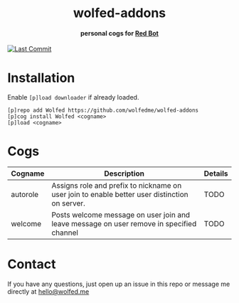 <h1 align="center">
    wolfed-addons
</h1>
<h4 align="center">
    personal cogs for <a href="https://github.com/Cog-Creators/Red-DiscordBot">Red Bot</a>
</h4>

[![Last Commit](https://github.com/wolfedme/wolfed-addons/commits/master)](https://img.shields.io/github/last-commit/wolfedme/wolfed-addons?style=flat-square)

# Installation
Enable `[p]load downloader` if already loaded.

```
[p]repo add Wolfed https://github.com/wolfedme/wolfed-addons
[p]cog install Wolfed <cogname>
[p]load <cogname>
```

# Cogs
| Cogname | Description | Details |
| --- | --- | --- |
| autorole | Assigns role and prefix to nickname on user join to enable better user distinction on server. | TODO |
| welcome | Posts welcome message on user join and leave message on user remove in specified channel | TODO |

# Contact
If you have any questions, just open up an issue in this repo or message me directly at [hello@wolfed.me](mailto:hello@wolfed.me?subject=[GitHub]wolfed-addons)